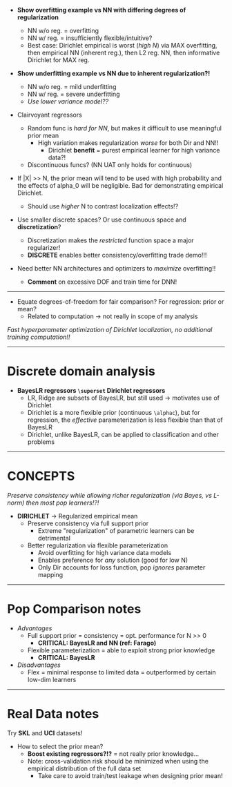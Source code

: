 - **Show overfitting example vs NN with differing degrees of regularization**
  - NN w/o reg. = overfitting
  - NN w/ reg. = insufficiently flexible/intuitive?
  - Best case: Dirichlet empirical is worst (*high N*) via MAX overfitting, then empirical NN (inherent reg.), then L2 reg. NN, then informative Dirichlet for MAX reg.

- **Show underfitting example vs NN due to inherent regularization?!**
  - NN w/o reg. = mild underfitting
  - NN w/ reg. = severe underfitting
  - *Use lower variance model??*

- Clairvoyant regressors
  - Random func is *hard for NN*, but makes it difficult to use meaningful prior mean
    - High variation makes regularization *worse* for both Dir and NN!!
      - Dirichlet **benefit** = purest empirical learner for high variance data?!
  - Discontinuous funcs? (NN UAT only holds for continuous)



- If |X| >> N, the prior mean will tend to be used with high probability and the effects of alpha_0 will be negligible. Bad for demonstrating empirical Dirichlet.
  - Should use *higher* N to contrast localization effects!?

- Use smaller discrete spaces? Or use continuous space and **discretization**?
  - Discretization makes the *restricted* function space a major regularizer!
  - **DISCRETE** enables better consistency/overfitting trade demo!!!

- Need better NN architectures and optimizers to *maximize* overfitting!!
  - **Comment** on excessive DOF and train time for DNN!


---
- Equate degrees-of-freedom for fair comparison? For regression: prior or mean?
  - Related to computation -> not really in scope of my analysis

*Fast hyperparameter optimization of Dirichlet localization, no additional training computation!!*

---
# Discrete domain analysis
- **BayesLR regressors `\superset` Dirichlet regressors**
  - LR, Ridge are subsets of BayesLR, but still used -> motivates use of Dirichlet
  - Dirichlet is a more flexible prior (continuous `\alphac`), but for regression, the *effective* parameterization is less flexible than that of BayesLR
  - Dirichlet, unlike BayesLR, can be applied to classification and other problems


---
# CONCEPTS
*Preserve consistency while allowing richer regularization (via Bayes, vs L-norm) then most pop learners!?!*

- **DIRICHLET** -> Regularized empirical mean
  - Preserve consistency via full support prior
    - Extreme "regularization" of parametric learners can be detrimental
  - Better regularization via flexible parameterization
    - Avoid overfitting for high variance data models
    - Enables preference for *any* solution (good for low N)
    - Only Dir accounts for loss function, pop *ignores* parameter mapping


---
# Pop Comparison notes
- *Advantages*
  - Full support prior = consistency = opt. performance for N >> 0
    - **CRITICAL: BayesLR and NN (ref: Farago)**
  - Flexible parameterization = able to exploit strong prior knowledge
    - **CRITICAL: BayesLR**
- *Disadvantages*
  - Flex = minimal response to limited data = outperformed by certain low-dim learners


---
# Real Data notes
Try **SKL** and **UCI** datasets!

- How to select the prior mean?
  - **Boost existing regressors?!?** = not really prior knowledge...
  - Note: cross-validation risk should be minimized when using the empirical distribution of the full data set
    - Take care to avoid train/test leakage when designing prior mean!
